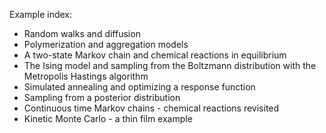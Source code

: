 Example index:

* Random walks and diffusion
* Polymerization and aggregation models
* A two-state Markov chain and chemical reactions in equilibrium
* The Ising model and sampling from the Boltzmann distribution with the Metropolis Hastings algorithm
* Simulated annealing and optimizing a response function
* Sampling from a posterior distribution
* Continuous time Markov chains - chemical reactions revisited
* Kinetic Monte Carlo - a thin film example